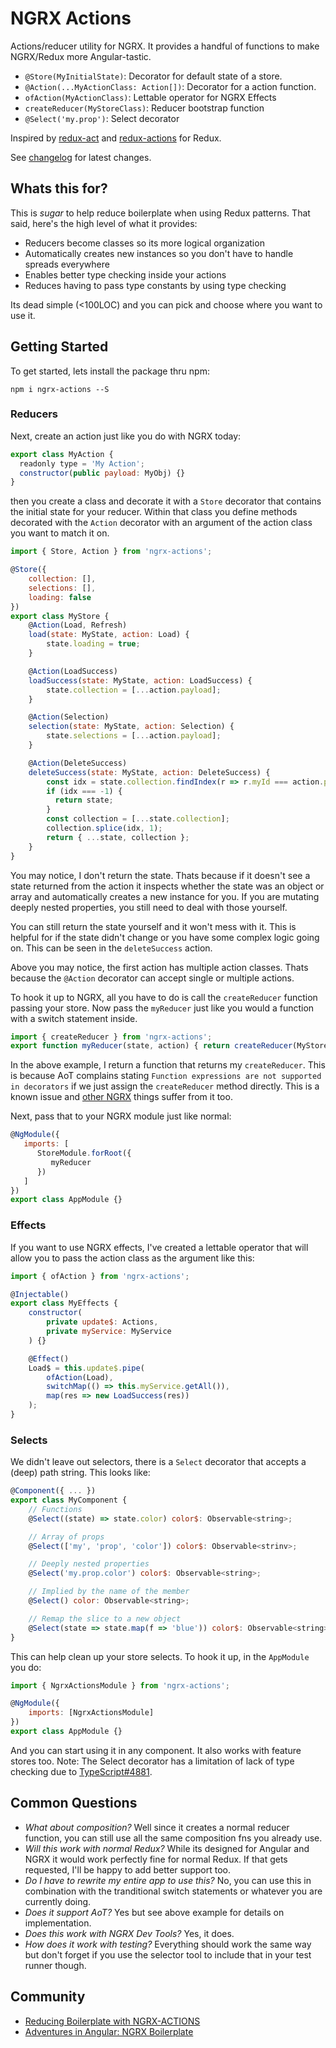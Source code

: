 # NGRX Actions

Actions/reducer utility for NGRX. It provides a handful of functions to make NGRX/Redux more Angular-tastic.

- `@Store(MyInitialState)`: Decorator for default state of a store.
- `@Action(...MyActionClass: Action[])`: Decorator for a action function.
- `ofAction(MyActionClass)`: Lettable operator for NGRX Effects
- `createReducer(MyStoreClass)`: Reducer bootstrap function
- `@Select('my.prop')`: Select decorator

Inspired by [redux-act](https://github.com/pauldijou/redux-act) and [redux-actions](https://github.com/reduxactions/redux-actions) for Redux.

See [changelog](CHANGELOG.md) for latest changes.

## Whats this for?
This is _sugar_ to help reduce boilerplate when using Redux patterns. That said, here's the high level of what it provides:

- Reducers become classes so its more logical organization
- Automatically creates new instances so you don't have to handle spreads everywhere
- Enables better type checking inside your actions
- Reduces having to pass type constants by using type checking

Its dead simple (<100LOC) and you can pick and choose where you want to use it.

## Getting Started
To get started, lets install the package thru npm:

```
npm i ngrx-actions --S
```

### Reducers
Next, create an action just like you do with NGRX today:

```javascript
export class MyAction {
  readonly type = 'My Action';
  constructor(public payload: MyObj) {}
}
```

then you create a class and decorate it with a `Store` decorator that contains
the initial state for your reducer. Within that class you define methods
decorated with the `Action` decorator with an argument of the action class
you want to match it on.

```javascript
import { Store, Action } from 'ngrx-actions';

@Store({
    collection: [],
    selections: [],
    loading: false
})
export class MyStore {
    @Action(Load, Refresh)
    load(state: MyState, action: Load) {
        state.loading = true;
    }

    @Action(LoadSuccess)
    loadSuccess(state: MyState, action: LoadSuccess) {
        state.collection = [...action.payload];
    }

    @Action(Selection)
    selection(state: MyState, action: Selection) {
        state.selections = [...action.payload];
    }

    @Action(DeleteSuccess)
    deleteSuccess(state: MyState, action: DeleteSuccess) {
        const idx = state.collection.findIndex(r => r.myId === action.payload);
        if (idx === -1) {
          return state;
        }
        const collection = [...state.collection];
        collection.splice(idx, 1);
        return { ...state, collection };
    }
}
```

You may notice, I don't return the state. Thats because if it doesn't see
a state returned from the action it inspects whether the state was an
object or array and automatically creates a new instance for you. If you are
mutating deeply nested properties, you still need to deal with those yourself.

You can still return the state yourself and it won't mess with it. This is helpful
for if the state didn't change or you have some complex logic going on. This can be
seen in the `deleteSuccess` action.

Above you may notice, the first action has multiple action classes. Thats because
the `@Action` decorator can accept single or multiple actions.

To hook it up to NGRX, all you have to do is call the `createReducer` function passing
your store. Now pass the `myReducer` just like you would a function with a switch statement inside.

```javascript
import { createReducer } from 'ngrx-actions';
export function myReducer(state, action) { return createReducer(MyStore)(state, action); }
```

In the above example, I return a function that returns my `createReducer`. This is because AoT
complains stating `Function expressions are not supported in decorators` if we just assign
the `createReducer` method directly. This is a known issue and [other NGRX](https://github.com/ngrx/platform/issues/116) things suffer from it too.

Next, pass that to your NGRX module just like normal:

```javascript
@NgModule({
   imports: [
      StoreModule.forRoot({
         myReducer
      })
   ]
})
export class AppModule {}
```

### Effects
If you want to use NGRX effects, I've created a lettable operator that will allow you to
pass the action class as the argument like this:

```javascript
import { ofAction } from 'ngrx-actions';

@Injectable()
export class MyEffects {
    constructor(
        private update$: Actions,
        private myService: MyService
    ) {}

    @Effect()
    Load$ = this.update$.pipe(
        ofAction(Load),
        switchMap(() => this.myService.getAll()),
        map(res => new LoadSuccess(res))
    );
}
```

### Selects
We didn't leave out selectors, there is a `Select` decorator that accepts a (deep) path string. This looks like:

```javascript
@Component({ ... })
export class MyComponent {
    // Functions
    @Select((state) => state.color) color$: Observable<string>;

    // Array of props
    @Select(['my', 'prop', 'color']) color$: Observable<strinv>;

    // Deeply nested properties
    @Select('my.prop.color') color$: Observable<string>;

    // Implied by the name of the member
    @Select() color: Observable<string>;

    // Remap the slice to a new object
    @Select(state => state.map(f => 'blue')) color$: Observable<string>;
}
```

This can help clean up your store selects. To hook it up, in the `AppModule` you do:

```javascript
import { NgrxActionsModule } from 'ngrx-actions';

@NgModule({
    imports: [NgrxActionsModule]
})
export class AppModule {}
```

And you can start using it in any component. It also works with feature stores too. Note: The Select decorator has a limitation of lack of type checking due to [TypeScript#4881](https://github.com/Microsoft/TypeScript/issues/4881).

## Common Questions
- _What about composition?_ Well since it creates a normal reducer function, you can still use all the same composition fns you already use.
- _Will this work with normal Redux?_ While its designed for Angular and NGRX it would work perfectly fine for normal Redux. If that gets requested, I'll be happy to add better support too.
- _Do I have to rewrite my entire app to use this?_ No, you can use this in combination with the tranditional switch statements or whatever you are currently doing.
- _Does it support AoT?_ Yes but see above example for details on implementation.
- _Does this work with NGRX Dev Tools?_ Yes, it does.
- _How does it work with testing?_ Everything should work the same way but don't forget if you use the selector tool to include that in your test runner though.

## Community
- [Reducing Boilerplate with NGRX-ACTIONS](https://medium.com/@amcdnl/reducing-the-boilerplate-with-ngrx-actions-8de42a190aac)
- [Adventures in Angular: NGRX Boilerplate](https://devchat.tv/adv-in-angular/aia-174-reducing-boilerplate-redux-ngrx-patterns-angular-austin-mcdaniel)
